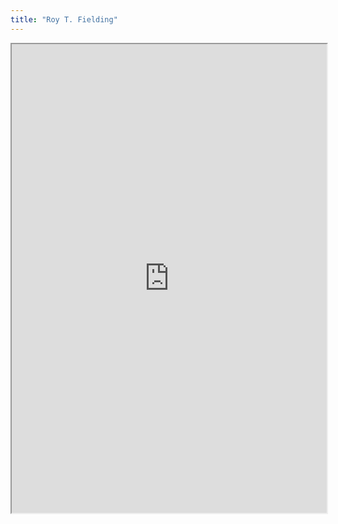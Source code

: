 ```yaml
---
title: "Roy T. Fielding"
---
```




<iframe height="750" width="100%" src="https://ewelton.github.io/ktest/wiki.html#Roy%20T.%20Fielding"></iframe>
